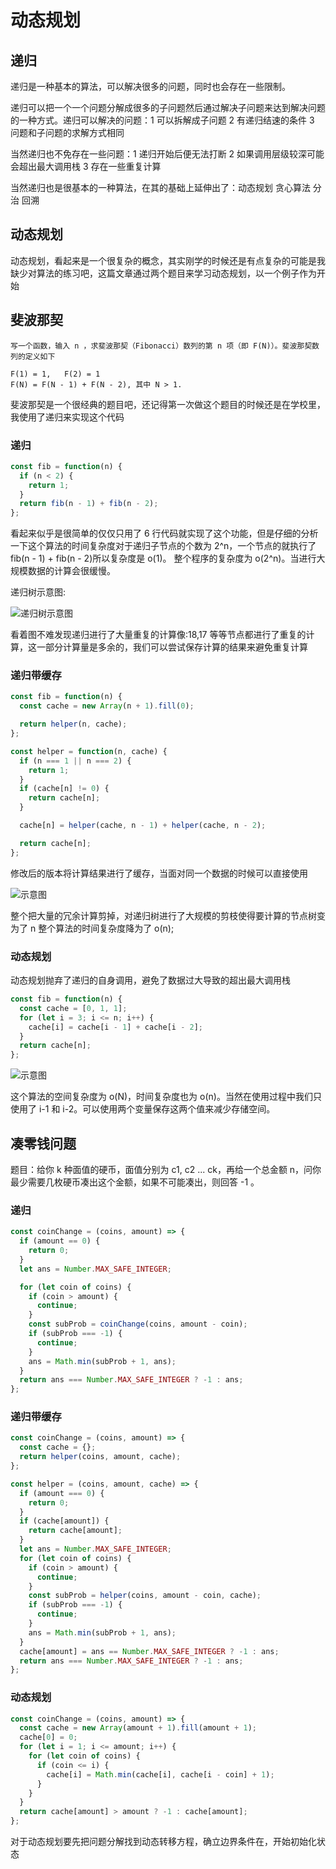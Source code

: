 # 动态规划

## 递归

递归是一种基本的算法，可以解决很多的问题，同时也会存在一些限制。

递归可以把一个一个问题分解成很多的子问题然后通过解决子问题来达到解决问题的一种方式。递归可以解决的问题：1 可以拆解成子问题 2 有递归结速的条件 3 问题和子问题的求解方式相同

当然递归也不免存在一些问题：1 递归开始后便无法打断 2 如果调用层级较深可能会超出最大调用栈 3 存在一些重复计算

当然递归也是很基本的一种算法，在其的基础上延伸出了：动态规划 贪心算法 分治 回溯

## 动态规划

动态规划，看起来是一个很复杂的概念，其实刚学的时候还是有点复杂的可能是我缺少对算法的练习吧，这篇文章通过两个题目来学习动态规划，以一个例子作为开始

## 斐波那契

```
写一个函数，输入 n ，求斐波那契（Fibonacci）数列的第 n 项（即 F(N)）。斐波那契数列的定义如下

F(1) = 1,   F(2) = 1
F(N) = F(N - 1) + F(N - 2), 其中 N > 1.

```

斐波那契是一个很经典的题目吧，还记得第一次做这个题目的时候还是在学校里，我使用了递归来实现这个代码

### 递归

```js
const fib = function(n) {
  if (n < 2) {
    return 1;
  }
  return fib(n - 1) + fib(n - 2);
};
```

看起来似乎是很简单的仅仅只用了 6 行代码就实现了这个功能，但是仔细的分析一下这个算法的时间复杂度对于递归子节点的个数为 2^n，一个节点的就执行了 fib(n - 1) + fib(n - 2)所以复杂度是 o(1)。 整个程序的复杂度为 o(2^n)。当进行大规模数据的计算会很缓慢。

递归树示意图:

![递归树示意图](https://user-gold-cdn.xitu.io/2019/8/15/16c95abdd02f2886?imageView2/0/w/1280/h/960/format/webp/ignore-error/1)

看着图不难发现递归进行了大量重复的计算像:18,17 等等节点都进行了重复的计算，这一部分计算量是多余的，我们可以尝试保存计算的结果来避免重复计算

### 递归带缓存

```js
const fib = function(n) {
  const cache = new Array(n + 1).fill(0);

  return helper(n, cache);
};

const helper = function(n, cache) {
  if (n === 1 || n === 2) {
    return 1;
  }
  if (cache[n] != 0) {
    return cache[n];
  }

  cache[n] = helper(cache, n - 1) + helper(cache, n - 2);

  return cache[n];
};
```

修改后的版本将计算结果进行了缓存，当面对同一个数据的时候可以直接使用

![示意图](https://user-gold-cdn.xitu.io/2019/8/15/16c95abdd0316e49?imageView2/0/w/1280/h/960/format/webp/ignore-error/1)

整个把大量的冗余计算剪掉，对递归树进行了大规模的剪枝使得要计算的节点树变为了 n 整个算法的时间复杂度降为了 o(n);

### 动态规划

动态规划抛弃了递归的自身调用，避免了数据过大导致的超出最大调用栈

```js
const fib = function(n) {
  const cache = [0, 1, 1];
  for (let i = 3; i <= n; i++) {
    cache[i] = cache[i - 1] + cache[i - 2];
  }
  return cache[n];
};
```

![示意图](https://user-gold-cdn.xitu.io/2019/8/15/16c95abdd13d8a9e?imageView2/0/w/1280/h/960/format/webp/ignore-error/1)

这个算法的空间复杂度为 o(N)，时间复杂度也为 o(n)。当然在使用过程中我们只使用了 i-1 和 i-2。可以使用两个变量保存这两个值来减少存储空间。

## 凑零钱问题

题目：给你 k 种面值的硬币，面值分别为 c1, c2 ... ck，再给一个总金额 n，问你最少需要几枚硬币凑出这个金额，如果不可能凑出，则回答 -1 。

### 递归

```js
const coinChange = (coins, amount) => {
  if (amount == 0) {
    return 0;
  }
  let ans = Number.MAX_SAFE_INTEGER;

  for (let coin of coins) {
    if (coin > amount) {
      continue;
    }
    const subProb = coinChange(coins, amount - coin);
    if (subProb === -1) {
      continue;
    }
    ans = Math.min(subProb + 1, ans);
  }
  return ans === Number.MAX_SAFE_INTEGER ? -1 : ans;
};
```

### 递归带缓存

```js
const coinChange = (coins, amount) => {
  const cache = {};
  return helper(coins, amount, cache);
};

const helper = (coins, amount, cache) => {
  if (amount === 0) {
    return 0;
  }
  if (cache[amount]) {
    return cache[amount];
  }
  let ans = Number.MAX_SAFE_INTEGER;
  for (let coin of coins) {
    if (coin > amount) {
      continue;
    }
    const subProb = helper(coins, amount - coin, cache);
    if (subProb === -1) {
      continue;
    }
    ans = Math.min(subProb + 1, ans);
  }
  cache[amount] = ans == Number.MAX_SAFE_INTEGER ? -1 : ans;
  return ans === Number.MAX_SAFE_INTEGER ? -1 : ans;
};
```

### 动态规划

```js
const coinChange = (coins, amount) => {
  const cache = new Array(amount + 1).fill(amount + 1);
  cache[0] = 0;
  for (let i = 1; i <= amount; i++) {
    for (let coin of coins) {
      if (coin <= i) {
        cache[i] = Math.min(cache[i], cache[i - coin] + 1);
      }
    }
  }
  return cache[amount] > amount ? -1 : cache[amount];
};
```

对于动态规划要先把问题分解找到动态转移方程，确立边界条件在，开始初始化状态
